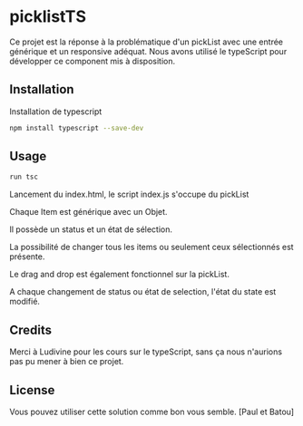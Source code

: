 # picklistTS
Ce projet est la réponse à la problématique d'un pickList avec une entrée générique et un responsive adéquat.
Nous avons utilisé le typeScript pour développer ce component mis à disposition.

## Installation
Installation de typescript

```bash
npm install typescript --save-dev
```

## Usage

```typescript
run tsc
```

Lancement du index.html, le script index.js s'occupe du pickList

Chaque Item est générique avec un Objet.

Il possède un status et un état de sélection.

La possibilité de changer tous les items ou seulement ceux sélectionnés est présente.

Le drag and drop est également fonctionnel sur la pickList.

A chaque changement de status ou état de selection, l'état du state est modifié.

## Credits

Merci à Ludivine pour les cours sur le typeScript, sans ça nous n'aurions pas pu mener à bien ce projet.

## License

Vous pouvez utiliser cette solution comme bon vous semble.
[Paul et Batou]
